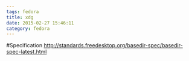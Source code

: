 ```yaml
---
tags: fedora
title: xdg
date: 2015-02-27 15:46:11
category: fedora
---
```

#Specification
http://standards.freedesktop.org/basedir-spec/basedir-spec-latest.html
